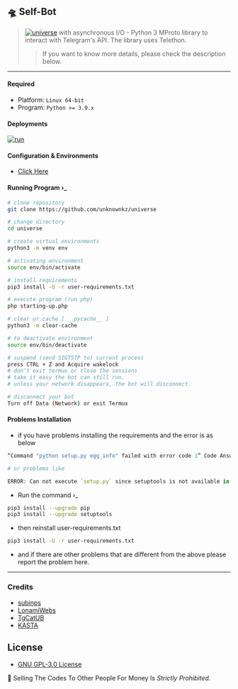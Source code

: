 ## 🛸 Self-Bot
>[![universe](https://telegra.ph/file/b056ed9e623e786726b6a.jpg)](https://telegra.ph/file/b056ed9e623e786726b6a.jpg)
> with asynchronous I/O - Python 3 MProto library to interact with Telegram's API. The library uses Telethon.
>> If you want to know more details, please check the description below.

---

#### Required
* Platform: ```Linux 64-bit```
* Program: ```Python >= 3.9.x```

#### Deployments

[![run](https://telegra.ph/file/cfea6515c7fce79d09a3d.jpg)](https://telegra.ph/file/cfea6515c7fce79d09a3d.jpg)


#### Configuration & Environments

* [Click Here](https://github.com/unknownkz/universe/tree/main/universe/Configuration)

#### Running Program ›_
```sh
# clone repository
git clone https://github.com/unknownkz/universe

# change directory
cd universe

# create virtual environments
python3 -m venv env

# activating environment
source env/bin/activate

# install requirements
pip3 install -U -r user-requirements.txt

# execute program (run php)
php starting-up.php

# clear ur cache [ __pycache__ ]
python3 -m clear-cache

# to deactivate environment
source env/bin/deactivate

# suspend (send SIGTSTP to) current process
press CTRL + Z and Acquire wakelock
# don't exit termux or close the sessions
# take it easy the bot can still run.
# unless your network disappears, the bot will disconnect.

# disconnect your bot
Turn off Data (Network) or exit Termux
```

#### Problems Installation

* if you have problems installing the requirements and the error is as below

```r
“Command "python setup.py egg_info" failed with error code 1” Code Answer’s

# or problems like

ERROR: Can not execute `setup.py` since setuptools is not available in the build environment
```

* Run the command ›_

```sh
pip3 install --upgrade pip
pip3 install --upgrade setuptools
```

* then reinstall user-requirements.txt
```sh
pip3 install -U -r user-requirements.txt
```

* and if there are other problems that are different from the above please report the problem here.


---

### Credits

* [subinps](https://github.com/subinps/tglogging)
* [LonamiWebs](https://github.com/LonamiWebs/Telethon)
* [TgCatUB](https://github.com/TgCatUB)
* [KASTA](https://github.com/kastaid)

## License
* [GNU GPL-3.0 License](https://opensource.org/licenses/GPL-3.0)

🚫 Selling The Codes To Other People For Money Is *Strictly Prohibited*. 
